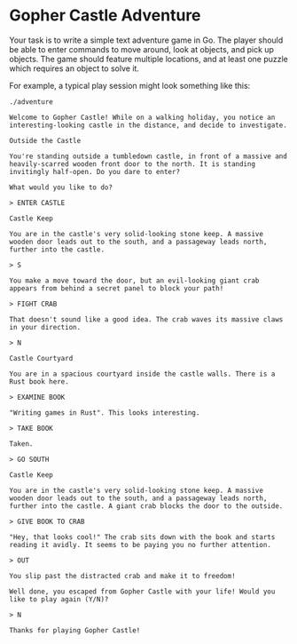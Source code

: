 # Gopher Castle Adventure

Your task is to write a simple text adventure game in Go. The player should be able to enter commands to move around, look at objects, and pick up objects. The game should feature multiple locations, and at least one puzzle which requires an object to solve it.

For example, a typical play session might look something like this:

```
./adventure

Welcome to Gopher Castle! While on a walking holiday, you notice an
interesting-looking castle in the distance, and decide to investigate.

Outside the Castle

You're standing outside a tumbledown castle, in front of a massive and
heavily-scarred wooden front door to the north. It is standing
invitingly half-open. Do you dare to enter?

What would you like to do?

> ENTER CASTLE

Castle Keep

You are in the castle's very solid-looking stone keep. A massive
wooden door leads out to the south, and a passageway leads north,
further into the castle.

> S

You make a move toward the door, but an evil-looking giant crab
appears from behind a secret panel to block your path!

> FIGHT CRAB

That doesn't sound like a good idea. The crab waves its massive claws
in your direction.

> N

Castle Courtyard

You are in a spacious courtyard inside the castle walls. There is a
Rust book here.

> EXAMINE BOOK

"Writing games in Rust". This looks interesting.

> TAKE BOOK

Taken.

> GO SOUTH

Castle Keep

You are in the castle's very solid-looking stone keep. A massive
wooden door leads out to the south, and a passageway leads north,
further into the castle. A giant crab blocks the door to the outside.

> GIVE BOOK TO CRAB

"Hey, that looks cool!" The crab sits down with the book and starts
reading it avidly. It seems to be paying you no further attention.

> OUT

You slip past the distracted crab and make it to freedom!

Well done, you escaped from Gopher Castle with your life! Would you
like to play again (Y/N)?

> N

Thanks for playing Gopher Castle!

```



